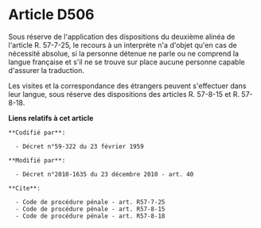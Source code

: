 # Article D506

Sous réserve de l'application des dispositions du deuxième alinéa de l'article R. 57-7-25, le recours à un interprète n'a
d'objet qu'en cas de nécessité absolue, si la personne détenue ne parle ou ne comprend la langue française et s'il ne se
trouve sur place aucune personne capable d'assurer la traduction. 

Les visites et la correspondance des étrangers peuvent s'effectuer dans leur langue, sous réserve des dispositions des
articles R. 57-8-15 et R. 57-8-18.

**Liens relatifs à cet article**

	**Codifié par**:

	  - Décret n°59-322 du 23 février 1959

	**Modifié par**:

	  - Décret n°2010-1635 du 23 décembre 2010 - art. 40

	**Cite**:

	  - Code de procédure pénale - art. R57-7-25
	  - Code de procédure pénale - art. R57-8-15
	  - Code de procédure pénale - art. R57-8-18
